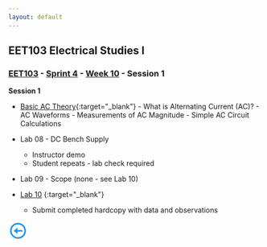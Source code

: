 ```yaml
---
layout: default
---
```


## EET103 Electrical Studies I

### [EET103](../../../) - [Sprint 4](../../) - [Week 10](../) - Session 1

**Session 1**

- [Basic AC Theory](https://www.allaboutcircuits.com/textbook/alternating-current/chpt-1/what-is-alternating-current-ac/){:target="_blank"}
        - What is Alternating Current (AC)?
        - AC Waveforms
        - Measurements of AC Magnitude
        - Simple AC Circuit Calculations

- Lab 08 - DC Bench Supply
    - Instructor demo
    - Student repeats - lab check required

- Lab 09 - Scope (none - see Lab 10)

- [Lab 10](../../../labs/l10_sig_gen_with_scope/index.md) {:target="_blank"}
    - Submit completed hardcopy with data and observations 

<!-- - [Capacitors](https://www.allaboutcircuits.com/textbook/direct-current/chpt-13/electric-fields-capacitance/){:target="_blank"}
    - Electric Fields and Capacitance
    - Capacitors and Calculus
    - Factors Affecting Capacitance
    - Series and Parallel Capacitors
    - Practical Considerations - Capacitors
         -->

[![back button](../../../back_button.png)](../)